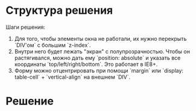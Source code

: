 # Структура решения

Шаги решения:
<ol><li>
Для того, чтобы элементы окна не работали, их нужно перекрыть `DIV'ом` с большим `z-index`.</li>
<li>Внутри него будет лежать "экран" с полупрозрачностью. Чтобы он растягивался, можно дать ему `position: absolute` и указать все координаты `top/left/right/bottom`. Это работает в IE8+.</li>
<li>Форму можно отцентрировать при помощи `margin` или `display: table-cell` + `vertical-align` на внешнем `DIV`.</li>
</ol>

# Решение

